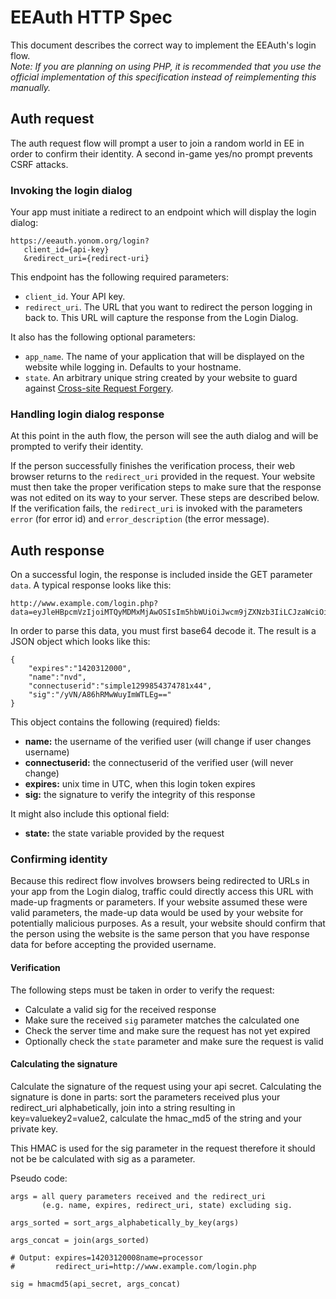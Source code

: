# EEAuth HTTP Spec
This document describes the correct way to implement the EEAuth's login flow.   
*Note: If you are planning on using PHP, it is recommended that you use the official implementation of this specification instead of reimplementing this manually.*

## Auth request
The auth request flow will prompt a user to join a random world in EE in order to confirm their identity. A second in-game yes/no prompt prevents CSRF attacks.

### Invoking the login dialog
Your app must initiate a redirect to an endpoint which will display the login dialog:

    https://eeauth.yonom.org/login?
       client_id={api-key}
       &redirect_uri={redirect-uri}
       
This endpoint has the following required parameters:

- `client_id`. Your API key.
- `redirect_uri`. The URL that you want to redirect the person logging in back to. This URL will capture the response from the Login Dialog. 

It also has the following optional parameters:

- `app_name`. The name of your application that will be displayed on the website while logging in. Defaults to your hostname.
- `state`. An arbitrary unique string created by your website to guard against [Cross-site Request Forgery](http://en.wikipedia.org/wiki/Cross-site_request_forgery).

### Handling login dialog response
At this point in the auth flow, the person will see the auth dialog and will be prompted to verify their identity.

If the person successfully finishes the verification process, their web browser returns to the `redirect_uri` provided in the request. Your website must then take the proper verification steps to make sure that the response was not edited on its way to your server. These steps are described below.
If the verification fails, the `redirect_uri` is invoked with the parameters `error` (for error id) and `error_description` (the error message).

## Auth response
On a successful login, the response is included inside the GET parameter `data`. A typical response looks like this:

    http://www.example.com/login.php?data=eyJleHBpcmVzIjoiMTQyMDMxMjAwOSIsIm5hbWUiOiJwcm9jZXNzb3IiLCJzaWciOiIveVZOL0E4NmhSTXdXdXlJbVdUTEVnPT0ifQ==

In order to parse this data, you must first base64 decode it. The result is a JSON object which looks like this:
     
    {
        "expires":"1420312000",
        "name":"nvd",
        "connectuserid":"simple1299854374781x44",
        "sig":"/yVN/A86hRMwWuyImWTLEg=="
    }

This object contains the following (required) fields:

- **name:** the username of the verified user (will change if user changes username)
- **connectuserid:** the connectuserid of the verified user (will never change)
- **expires:** unix time in UTC, when this login token expires
- **sig:** the signature to verify the integrity of this response

It might also include this optional field:

- **state:** the state variable provided by the request

### Confirming identity
Because this redirect flow involves browsers being redirected to URLs in your app from the Login dialog, traffic could directly access this URL with made-up fragments or parameters. If your website assumed these were valid parameters, the made-up data would be used by your website for potentially malicious purposes. As a result, your website should confirm that the person using the website is the same person that you have response data for before accepting the provided username.

#### Verification

The following steps must be taken in order to verify the request:

- Calculate a valid sig for the received response
- Make sure the received `sig` parameter matches the calculated one
- Check the server time and make sure the request has not yet expired
- Optionally check the `state` parameter and make sure the request is valid

#### Calculating the signature

Calculate the signature of the request using your api secret. Calculating the signature is done in parts: sort the parameters received plus your redirect\_uri alphabetically, join into a string resulting in key=valuekey2=value2, calculate the hmac\_md5 of the string and your private key.

This HMAC is used for the sig parameter in the request therefore it should not be be calculated with sig as a parameter.

Pseudo code:

	args = all query parameters received and the redirect_uri 
	       (e.g. name, expires, redirect_uri, state) excluding sig.
	
	args_sorted = sort_args_alphabetically_by_key(args)
	
	args_concat = join(args_sorted) 
	
	# Output: expires=14203120008name=processor
	#         redirect_uri=http://www.example.com/login.php
	
	sig = hmacmd5(api_secret, args_concat)
